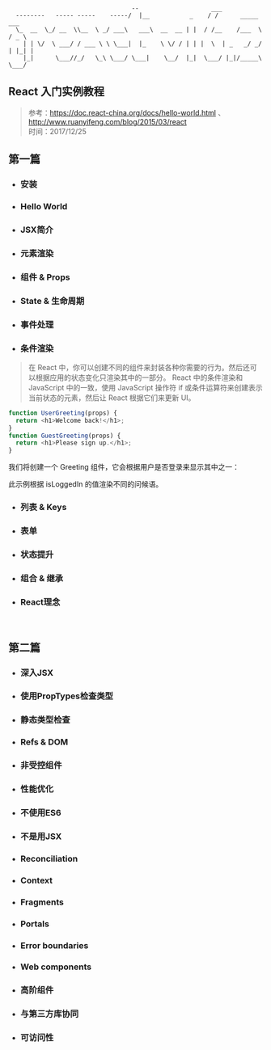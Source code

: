```
                                  --                    ___  
  --------   ----- -----    -----/  |__           _    / /      _____    ___
  \_  __  \_/ __  \\__  \ _/ ___\   ___\  __  __ | |  / /__    /___  \  / _ \
    | | \/  \ ___/ / ___ \ \ \___|  |_    \ \/ / | | |  \  | _   _/ _/ | |_| |
    |_|      \___//_/   \_\ \___/ \___|    \__/  |_|  \___/ |_|/_____\  \___/
  ```
## React 入门实例教程
> 参考：https://doc.react-china.org/docs/hello-world.html 、http://www.ruanyifeng.com/blog/2015/03/react <br/>
> 时间：2017/12/25

## 第一篇
- ### 安装

- ### Hello World

- ### JSX简介

- ### 元素渲染

- ### 组件 & Props

- ### State & 生命周期

- ### 事件处理

- ### 条件渲染
> 在 React 中，你可以创建不同的组件来封装各种你需要的行为。然后还可以根据应用的状态变化只渲染其中的一部分。
React 中的条件渲染和 JavaScript 中的一致，使用 JavaScript 操作符 if 或条件运算符来创建表示当前状态的元素，然后让 React 根据它们来更新 UI。
``` javascript
function UserGreeting(props) {
  return <h1>Welcome back!</h1>;
}
function GuestGreeting(props) {
  return <h1>Please sign up.</h1>;
}
```
我们将创建一个 Greeting 组件，它会根据用户是否登录来显示其中之一：

此示例根据 isLoggedIn 的值渲染不同的问候语。



- ### 列表 & Keys

- ### 表单

- ### 状态提升

- ### 组合 & 继承

- ### React理念

<br/>

## 第二篇
- ### 深入JSX

- ### 使用PropTypes检查类型

- ### 静态类型检查

- ### Refs & DOM

- ### 非受控组件

- ### 性能优化

- ### 不使用ES6

- ### 不是用JSX

- ### Reconciliation

- ### Context

- ### Fragments

- ### Portals

- ### Error boundaries

- ### Web components

- ### 高阶组件

- ### 与第三方库协同

- ### 可访问性


